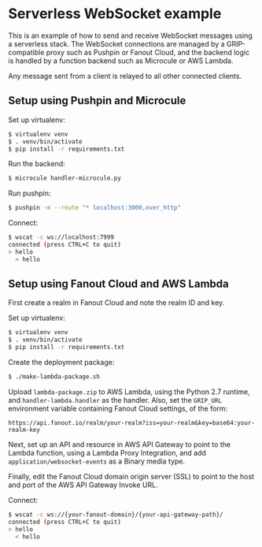 # Serverless WebSocket example

This is an example of how to send and receive WebSocket messages using a serverless stack. The WebSocket connections are managed by a GRIP-compatible proxy such as Pushpin or Fanout Cloud, and the backend logic is handled by a function backend such as Microcule or AWS Lambda.

Any message sent from a client is relayed to all other connected clients.

## Setup using Pushpin and Microcule

Set up virtualenv:

```sh
$ virtualenv venv
$ . venv/bin/activate
$ pip install -r requirements.txt
```

Run the backend:

```sh
$ microcule handler-microcule.py
```

Run pushpin:

```sh
$ pushpin -m --route "* localhost:3000,over_http"
```

Connect:

```sh
$ wscat -c ws://localhost:7999
connected (press CTRL+C to quit)
> hello
  < hello
```

## Setup using Fanout Cloud and AWS Lambda

First create a realm in Fanout Cloud and note the realm ID and key.

Set up virtualenv:

```sh
$ virtualenv venv
$ . venv/bin/activate
$ pip install -r requirements.txt
```

Create the deployment package:

```sh
$ ./make-lambda-package.sh
```

Upload `lambda-package.zip` to AWS Lambda, using the Python 2.7 runtime, and `handler-lambda.handler` as the handler. Also, set the `GRIP_URL` environment variable containing Fanout Cloud settings, of the form:

```
https://api.fanout.io/realm/your-realm?iss=your-realm&key=base64:your-realm-key
```

Next, set up an API and resource in AWS API Gateway to point to the Lambda function, using a Lambda Proxy Integration, and add `application/websocket-events` as a Binary media type.

Finally, edit the Fanout Cloud domain origin server (SSL) to point to the host and port of the AWS API Gateway Invoke URL.

Connect:

```sh
$ wscat -c ws://{your-fanout-domain}/{your-api-gateway-path}/
connected (press CTRL+C to quit)
> hello
  < hello
```
